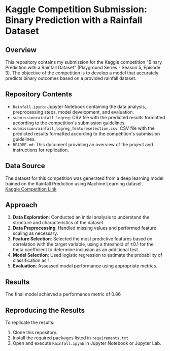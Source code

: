 # Kaggle Competition Submission: Binary Prediction with a Rainfall Dataset

## Overview

This repository contains my submission for the Kaggle competition "Binary Prediction with a Rainfall Dataset" (Playground Series - Season 5, Episode 3). The objective of the competition is to develop a model that accurately predicts binary outcomes based on a provided rainfall dataset.

## Repository Contents

- `Rainfall.ipynb`: Jupyter Notebook containing the data analysis, preprocessing steps, model development, and evaluation.
- `submissionrainfall_logreg`: CSV file with the predicted results formatted according to the competition's submission guidelines.
- `submissionrainfall_logreg_featureselection.csv`: CSV file with the predicted results formatted according to the competition's submission guidelines.
- `README.md`: This document providing an overview of the project and instructions for replication.

## Data Source

The dataset for this competition was generated from a deep learning model trained on the Rainfall Prediction using Machine Learning dataset.  
[Kaggle Competition Link](https://www.kaggle.com/competitions/playground-series-s5e3/data)

## Approach

1. **Data Exploration**: Conducted an initial analysis to understand the structure and characteristics of the dataset.  
2. **Data Preprocessing**: Handled missing values and performed feature scaling as necessary.  
3. **Feature Selection**: Selected the most predictive features based on correlation with the target variable, using a threshold of ±0.1 for the theta coefficient to determine inclusion as an additional test.  
4. **Model Selection**: Used logistic regression to estimate the probability of classification as 1.  
5. **Evaluation**: Assessed model performance using appropriate metrics.

## Results

The final model achieved a performance metric of 0.86

## Reproducing the Results

To replicate the results:

1. Clone this repository.
2. Install the required packages listed in `requirements.txt`.
3. Open and execute `Rainfall.ipynb` in Jupyter Notebook or Jupyter Lab.

